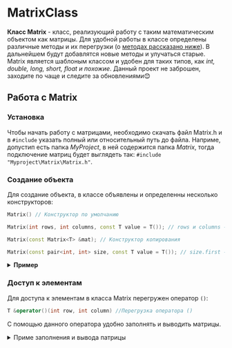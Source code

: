 # MatrixClass
**Класс Matrix** - класс, реализующий работу с таким математическим объектом как матрицы.
Для удобной работы в классе определены различные методы и их перегрузки (о [методах рассказано ниже]()). В дальнейшем будут добавлятся новые методы и улучаться старые. Matrix является шаблоным классом и удобен для таких типов, как *int, double, long, short, float и похожие*.
Данный проект не заброшен, заходите по чаще и следите за обновлениями😊
## Работа с Matrix
### Установка
Чтобы начать работу с матрицами, необходимо скачать файл Matrix.h и в `#include` указать полный или относительный путь до файла. Наприме, допустип есть папка *MyProject*, в ней содержится папка *Matrix*, тогда подключение матриц будет выглядеть так: `#include "Myproject\Matrix\Matrix.h"`.
### Создание объекта
Для создание объекта, в классе объявлены и определенны несколько конструкторов:

```cpp
Matrix() // Конструктор по умолчанию

Matrix(int rows, int columns, const T value = T()); // rows и columns - количество строк и столбцов, value - значение заполнения матрицы

Matrix(const Matrix<T> &mat); // Конструктор копирования

Matrix(const pair<int, int> size, const T value = T()); // size.first - строки, size.second - столбцы
```

<details>
<summary><strong>Пример</strong></summary>
    
```cpp
#include "Matrix.h"
int main()
{
    Matrix<int> mat1;
    Matrix<int> mat2(3, 3, 3);
    Matrix<int> mat3(mat2);
    Matrix<int> mat4(pair<int, int>(3, 3), 4);
    return 0;
}
```
</details>

### Доступ к элементам
Для доступа к элементам в класса Matrix перегружен оператор `()`:

```cpp
T &operator()(int row, int column) //Перегрузка оператора ()
```
С помощью данного оператора удобно заполнять и выводить матрицы.
<details>
<summary>Приме заполнения и вывода патрицы</summary>

```cpp
#include <iostream>
#include "Matrix.h"
using namespace std;
int main()
{
    int rows = 3;
    int columns = 3;
    Matrix<int> mat1(rows, columns);
    for (int i = 0; i < rows; i++)
    {
        for (int j = 0; j < columns; j++)
        {
            cin >> mat1(i, j);
        }
    }
    cout << "Матрица mat1:" << endl;
    for (int i = 0; i < rows; i++)
    {
        for (int j = 0; j < columns; j++)
        {
            cout << mat1(i, j) << " ";
        }
        cout << endl;
    }
    return 0;
}
```

<details>
<summary>Входные данные</summary>
    
1 2 3 4 5 6 7 8 9

</details>

<details>
<summary>Вывод матрицы</summary>
    
1 2 3
4 5 6
7 8 9

</details>
</details>


